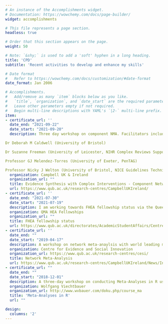 ```yaml
---
# An instance of the Accomplishments widget.
# Documentation: https://wowchemy.com/docs/page-builder/
widget: accomplishments

# This file represents a page section.
headless: true

# Order that this section appears on the page.
weight: 50

# Note: `&shy;` is used to add a 'soft' hyphen in a long heading.
title: 'CPD'
subtitle: 'Recent activities to develop and enhance my skills'

# Date format
#   Refer to https://wowchemy.com/docs/customization/#date-format
date_format: Jan 2006

# Accomplishments.
#   Add/remove as many `item` blocks below as you like.
#   `title`, `organization`, and `date_start` are the required parameters.
#   Leave other parameters empty if not required.
#   Begin multi-line descriptions with YAML's `|2-` multi-line prefix.
item:
- certificate_url: ''
  date_end: "2021-09-22"
  date_start: "2021-09-20"
  description: Three day workshop on component NMA. Facilitators include

Dr Deborah M Caldwell (University of Bristol)  

Dr Suzanne Freeman (University of Leicester, NIHR Complex Reviews Support Unit) 

Professor GJ Melendez-Torres (University of Exeter, PenTAG) 

Professor Nicky J Welton (University of Bristol, NICE Guidelines Technical Support Unit) 
  organization: Campbell UK & Ireland
  organization_url: ""
  title: Evidence Synthesis with Complex Interventions - Component Network Meta-Analysis
  url: https://www.qub.ac.uk/research-centres/CampbellUKIreland/
- certificate_url: ''
  date_end: "2021-07-30"
  date_start: "2021-07-19"
  description: I am working towards FHEA fellowship status via the Queen’s Merit Award and have a confirmed place on the 3rd of November 2021 panel after which advance higher education accreditors will review my application and reach a decision.
  organization: QMA HEA Fellowships
  organization_url: ""
  title: FHEA fellowship status 
  url: https://www.qub.ac.uk/directorates/AcademicStudentAffairs/CentreforEducationalDevelopment/CoursesEventsProfessionalRecognition/HEA/
- certificate_url: ''
  date_end: ""
  date_start: "2019-04-17"
  description: A workshop on network meta-anaylsis with world leading methodologist Professor Pigott
  organization: Centre for Evidence and Social Innovation
  organization_url: https://www.qub.ac.uk/research-centres/cesi/
  title: Network Meta-Analysis
  url: https://www.qub.ac.uk/research-centres/CampbellUKIreland/News/IntroductiontoNetworkMeta-Analysis.html
- certificate_url: ""
  date_end: ""
  date_start: "2018-12-01"
  description: A three-day workshop on conducting Meta-Analyses in R using the metafor package. The workshop was facilitated by the author of the package and covered everything from effect size calculations to network meta-analysis
  organization: Wolfgang Viechtbauer
  organization_url: http://www.wvbauer.com/doku.php/course_ma
  title: 'Meta-Analyses in R'
  url: ""

design:
  columns: '2' 
---
```

